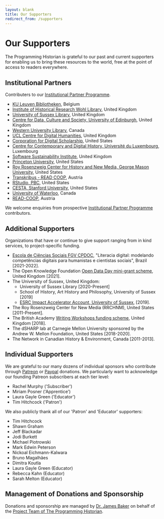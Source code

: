 ```yaml
---
layout: blank
title: Our Supporters
redirect_from: /supporters
---
```


# Our Supporters

The Programming Historian is grateful to our past and current supporters for enabling us to bring these resources to the world, free at the point of access to readers everywhere.


## Institutional Partners
Contributers to our [Institutional Partner Programme](support-us#institutional-partner-programme).

- [KU Leuven Bibliotheken](https://bib.kuleuven.be/), Belgium
- [Institute of Historical Research Wohl Library](https://www.history.ac.uk/library), United Kingdom
- [University of Sussex Library](https://www.sussex.ac.uk/library/), United Kingdom
- [Centre for Data, Culture and Society, University of Edinburgh](https://www.cdcs.ed.ac.uk/), United Kingdom
- [Western University Library](https://www.lib.uwo.ca/), Canada
- [UCL Centre for Digital Humanities](https://www.ucl.ac.uk/digital-humanities/), United Kingdom
- [Corporation for Digital Scholarship](https://digitalscholar.org/), United States
- [Centre for Contemporary and Digital History, Université du Luxembourg](https://www.c2dh.uni.lu/), Luxembourg
- [Software Sustainability Institute](https://www.software.ac.uk/), United Kingdom
- [Princeton University](https://www.princeton.edu/), United States
- [Roy Rosenzweig Center for History and New Media, George Mason University](https://rrchnm.org/), United States
- [Transkribus - READ COOP](https://readcoop.eu/), Austria
- [RStudio, PBC](https://rstudio.com/), United States
- [CESTA, Stanford University](https://cesta.stanford.edu/), United States
- [University of Waterloo](https://uwaterloo.ca/), Canada
- [READ-COOP](https://readcoop.eu/), Austria

We welcome enquiries from prospective [Institutional Partner Programme](ipp) contributors.

## Additional Supporters

Organizations that have or continue to give support ranging from in kind services, to project-specific funding.

- [Escola de Ciências Sociais FGV CPDOC](https://portal.fgv.br), "Literacia digital: modelando competências digitais para humanistas e cientistas sociais", Brazil [2021-2022].
- The Open Knowledge Foundation [Open Data Day mini-grant scheme](https://blog.okfn.org/2021/02/12/meet-the-organisations-receiving-open-data-day-2021-mini-grants/), United Kingdom [2021].
- The University of Sussex, United Kingdom:
    - University of Sussex Library [2020-Present]
    - School of History, Art History and Philosophy, University of Sussex [2019]
    - [ESRC Impact Accelerator Account, University of Sussex](http://www.sussex.ac.uk/staff/research/rqi/rqi_information_and_support/rqi_impact_funding/if-esrciaa/), [2019].
- The Roy Rosenzweig Center for New Media (RRCHNM), United States [2011-Present]. 
- The British Academy [Writing Workshops funding scheme](https://www.thebritishacademy.ac.uk/projects/writing-workshops-2018-digital-humanities/), United Kingdom [2018].
- The dSHARP lab at Carnegie Mellon University sponsored by the Andrew W. Mellon Foundation, United States [2018-2020].
- The Network in Canadian History & Environment, Canada [2011-2013].

## Individual Supporters

We are grateful to our many dozens of individual sponsors who contribute through [Patreon](https://www.patreon.com/theprogramminghistorian) or [Paypal](https://www.paypal.com/cgi-bin/webscr?cmd=_s-xclick&hosted_button_id=7BGHUZRVS4LYL&source=url) donations. We particularly want to acknowledge our founding Patreon subscribers at each tier level:

- Rachel Murphy ('Subscriber')
- Miriam Posner ('Apprentice')
- Laura Gayle Green ('Educator')
- Tim Hitchcock ('Patron')

We also publicly thank all of our 'Patron' and 'Educator' supporters:

- Tim Hitchcock
- Shawn Graham
- Jeff Blackadar
- Jodi Burkett
- Michael Piotrowski
- Mark Edwin Peterson
- Nickoal Eichmann-Kalwara
- Bruno Magalhães
- Dimitra Koutla
- Laura Gayle Green (Educator)
- Rebecca Kahn (Educator)
- Sarah Melton (Educator)

## Management of Donations and Sponsorship

Donations and sponsorship are managed by [Dr. James Baker](https://github.com/drjwbaker) on behalf of the [Project Team of The Programming Historian](/en/project-team).
